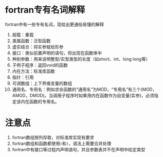 # fortran专有名词解释
fortran中有一些专有名词，现给出更通俗易懂的解释
1. 超载：重载
2. 类属函数：泛型函数
3. 虚实结合：将实参赋给形参
4. 接口：类似前置声明的语句，但出现在函数体中
5. 种别参数：用来说明整型/实型类型的长度（如short、int、long long等）
6. 子例子程序：返回void的函数
7. 内在方法：标准库函数
7. 指针：引用
8. 可调数组：上下界维变量的数组
9. 通用名、专用名：例如求余函数的“通用名”为MOD，“专用名”有三个(MOD，AMOD，DMOD)。当调用子程序时如果用内在函数作为自变量(实参)，必须指定该内在函数的专用名。

# 注意点
1. fortran数组按列存取，对标准库实现有要求
2. fortran数组和函数都使用`(`和`)`，语法上需要合并处理
3. fortran中有接口等过程内声明语句，并且参数表并不在声明中给定类型
